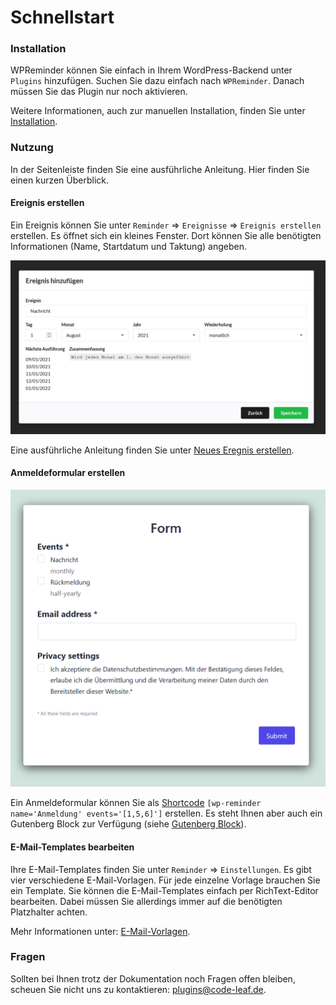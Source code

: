 # Schnellstart

### Installation

WPReminder können Sie einfach in Ihrem WordPress-Backend unter `Plugins` hinzufügen. Suchen Sie dazu
einfach nach `WPReminder`. Danach müssen Sie das Plugin nur noch aktivieren.

Weitere Informationen, auch zur manuellen Installation, finden Sie unter [Installation](installation.md).

### Nutzung

In der Seitenleiste finden Sie eine ausführliche Anleitung. Hier finden Sie einen kurzen Überblick.

#### Ereignis erstellen

Ein Ereignis können Sie unter `Reminder` => `Ereignisse` => `Ereignis erstellen` erstellen. Es öffnet
sich ein kleines Fenster. Dort können Sie alle benötigten Informationen (Name, Startdatum und Taktung) angeben.

![Modal: Ereignis hinzufügen](_images/screenshot-02.PNG)

Eine ausführliche Anleitung finden Sie unter [Neues Eregnis erstellen](events.md).

#### Anmeldeformular erstellen

![Anmeldeformular](_images/screenshot-05.PNG)

Ein Anmeldeformular können Sie als [Shortcode](shortcode.md) `[wp-reminder name='Anmeldung' events='[1,5,6]']` erstellen.
Es steht Ihnen aber auch ein Gutenberg Block zur Verfügung (siehe [Gutenberg Block](block.md)).

#### E-Mail-Templates bearbeiten

Ihre E-Mail-Templates finden Sie unter `Reminder` => `Einstellungen`. Es gibt vier verschiedene E-Mail-Vorlagen.
Für jede einzelne Vorlage brauchen Sie ein Template. Sie können die E-Mail-Templates einfach per RichText-Editor bearbeiten. 
Dabei müssen Sie allerdings immer auf die benötigten Platzhalter achten.

Mehr Informationen unter: [E-Mail-Vorlagen](emails.md).

### Fragen

Sollten bei Ihnen trotz der Dokumentation noch Fragen offen bleiben, scheuen Sie nicht uns zu kontaktieren: [plugins@code-leaf.de](mailto:plugins@code-leaf.de).